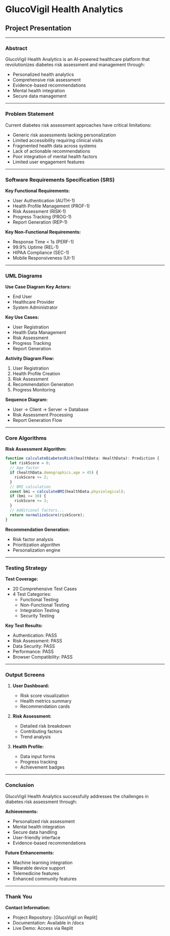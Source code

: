 
# GlucoVigil Health Analytics
## Project Presentation

---

### Abstract

GlucoVigil Health Analytics is an AI-powered healthcare platform that revolutionizes diabetes risk assessment and management through:
- Personalized health analytics
- Comprehensive risk assessment
- Evidence-based recommendations
- Mental health integration
- Secure data management

---

### Problem Statement

Current diabetes risk assessment approaches have critical limitations:
- Generic risk assessments lacking personalization
- Limited accessibility requiring clinical visits
- Fragmented health data across systems
- Lack of actionable recommendations
- Poor integration of mental health factors
- Limited user engagement features

---

### Software Requirements Specification (SRS)

**Key Functional Requirements:**
- User Authentication (AUTH-1)
- Health Profile Management (PROF-1)
- Risk Assessment (RISK-1)
- Progress Tracking (PROG-1)
- Report Generation (REP-1)

**Key Non-Functional Requirements:**
- Response Time < 1s (PERF-1)
- 99.9% Uptime (REL-1)
- HIPAA Compliance (SEC-1)
- Mobile Responsiveness (UI-1)

---

### UML Diagrams

**Use Case Diagram Key Actors:**
- End User
- Healthcare Provider
- System Administrator

**Key Use Cases:**
- User Registration
- Health Data Management
- Risk Assessment
- Progress Tracking
- Report Generation

**Activity Diagram Flow:**
1. User Registration
2. Health Profile Creation
3. Risk Assessment
4. Recommendation Generation
5. Progress Monitoring

**Sequence Diagram:**
- User → Client → Server → Database
- Risk Assessment Processing
- Report Generation Flow

---

### Core Algorithms

**Risk Assessment Algorithm:**
```typescript
function calculateDiabetesRisk(healthData: HealthData): Prediction {
  let riskScore = 0;
  // Age factor
  if (healthData.demographics.age > 45) {
    riskScore += 2;
  }
  // BMI calculation
  const bmi = calculateBMI(healthData.physiological);
  if (bmi >= 30) {
    riskScore += 3;
  }
  // Additional factors...
  return normalizeScore(riskScore);
}
```

**Recommendation Generation:**
- Risk factor analysis
- Prioritization algorithm
- Personalization engine

---

### Testing Strategy

**Test Coverage:**
- 20 Comprehensive Test Cases
- 4 Test Categories:
  - Functional Testing
  - Non-Functional Testing
  - Integration Testing
  - Security Testing

**Key Test Results:**
- Authentication: PASS
- Risk Assessment: PASS
- Data Security: PASS
- Performance: PASS
- Browser Compatibility: PASS

---

### Output Screens

1. **User Dashboard:**
   - Risk score visualization
   - Health metrics summary
   - Recommendation cards

2. **Risk Assessment:**
   - Detailed risk breakdown
   - Contributing factors
   - Trend analysis

3. **Health Profile:**
   - Data input forms
   - Progress tracking
   - Achievement badges

---

### Conclusion

GlucoVigil Health Analytics successfully addresses the challenges in diabetes risk assessment through:

**Achievements:**
- Personalized risk assessment
- Mental health integration
- Secure data handling
- User-friendly interface
- Evidence-based recommendations

**Future Enhancements:**
- Machine learning integration
- Wearable device support
- Telemedicine features
- Enhanced community features

---

### Thank You

**Contact Information:**
- Project Repository: [GlucoVigil on Replit]
- Documentation: Available in /docs
- Live Demo: Access via Replit
